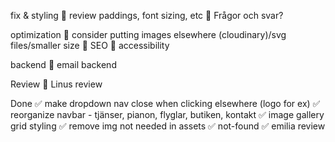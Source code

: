 fix & styling
🦋 review paddings, font sizing, etc
🦋 Frågor och svar? 

optimization
🦋 consider putting images elsewhere (cloudinary)/svg files/smaller size
🦋 SEO
🦋 accessibility

backend
🦋 email backend

Review
🦋 Linus review

Done
✅ make dropdown nav close when clicking elsewhere (logo for ex)
✅ reorganize navbar - tjänser, pianon, flyglar, butiken, kontakt
✅ image gallery grid styling
✅ remove img not needed in assets
✅ not-found
✅ emilia review
